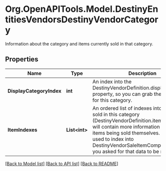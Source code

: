 # Org.OpenAPITools.Model.DestinyEntitiesVendorsDestinyVendorCategory
Information about the category and items currently sold in that category.

## Properties

Name | Type | Description | Notes
------------ | ------------- | ------------- | -------------
**DisplayCategoryIndex** | **int** | An index into the DestinyVendorDefinition.displayCategories property, so you can grab the display data for this category. | [optional] 
**ItemIndexes** | **List&lt;int&gt;** | An ordered list of indexes into items being sold in this category (DestinyVendorDefinition.itemList) which will contain more information about the items being sold themselves. Can also be used to index into DestinyVendorSaleItemComponent data, if you asked for that data to be returned. | [optional] 

[[Back to Model list]](../README.md#documentation-for-models) [[Back to API list]](../README.md#documentation-for-api-endpoints) [[Back to README]](../README.md)

